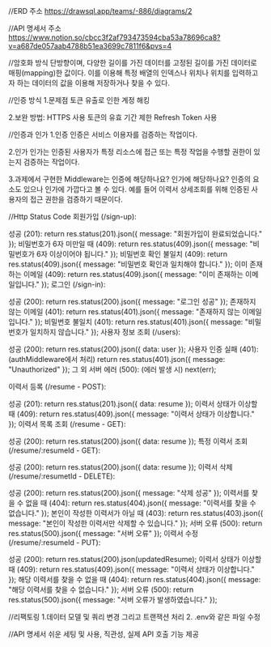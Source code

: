 //ERD 주소
https://drawsql.app/teams/-886/diagrams/2

//API 명세서 주소
https://www.notion.so/cbcc3f2af793473594cba53a78696ca8?v=a687de057aab4788b51ea3699c7811f6&pvs=4

//암호화 방식
단방향이며,
다양한 길이를 가진 데이터를 고정된 길이를 가진 데이터로 매핑(mapping)한 값이다. 이를 이용해 특정 배열의 인덱스나 위치나 위치를 입력하고자 하는 데이터의 값을 이용해 저장하거나 찾을 수 있다.

//인증 방식
1.문제점
토큰 유출로 인한 계정 해킹

2.보완 방법:
HTTPS 사용
토큰의 유효 기간 제한
Refresh Token 사용

//인증과 인가
1.인증
인증은 서비스 이용자를 검증하는 작업이다.

2.인가
인가는 인증된 사용자가 특정 리소스에 접근 또는 특정 작업을 수행할 권한이 있는지 검증하는 작업이다.

3.과제에서 구현한 Middleware는 인증에 해당하나요? 인가에 해당하나요?
인증의 요소도 있으나 인가에 가깝다고 볼 수 있다. 예를 들어 이력서 상세조회를 위해 인증된 사용자의 접근 권한을 검증하기 때문이다.

//Http Status Code
회원가입 (/sign-up):

성공 (201): return res.status(201).json({ message: "회원가입이 완료되었습니다." });
비밀번호가 6자 미만일 때 (409): return res.status(409).json({ message: "비밀번호가 6자 이상이어야 됩니다." });
비밀번호 확인 불일치 (409): return res.status(409).json({ message: "비밀번호 확인과 일치해야 합니다." });
이미 존재하는 이메일 (409): return res.status(409).json({ message: "이미 존재하는 이메일입니다." });
로그인 (/sign-in):

성공 (200): return res.status(200).json({ message: "로그인 성공" });
존재하지 않는 이메일 (401): return res.status(401).json({ message: "존재하지 않는 이메일입니다." });
비밀번호 불일치 (401): return res.status(401).json({ message: "비밀번호가 일치하지 않습니다." });
사용자 정보 조회 (/users):

성공 (200): return res.status(200).json({ data: user });
사용자 인증 실패 (401): (authMiddleware에서 처리) return res.status(401).json({ message: "Unauthorized" });
그 외 서버 에러 (500): (에러 발생 시) next(err);

이력서 등록 (/resume - POST):

성공 (201): return res.status(201).json({ data: resume });
이력서 상태가 이상할 때 (409): return res.status(409).json({ message: "이력서 상태가 이상합니다." });
이력서 목록 조회 (/resume - GET):

성공 (200): return res.status(200).json({ data: resume });
특정 이력서 조회 (/resume/:resumeId - GET):

성공 (200): return res.status(200).json({ data: resume });
이력서 삭제 (/resume/:resumetId - DELETE):

성공 (200): return res.status(200).json({ message: "삭제 성공" });
이력서를 찾을 수 없을 때 (404): return res.status(404).json({ message: "이력서를 찾을 수 없습니다." });
본인이 작성한 이력서가 아닐 때 (403): return res.status(403).json({ message: "본인이 작성한 이력서만 삭제할 수 있습니다." });
서버 오류 (500): return res.status(500).json({ message: "서버 오류" });
이력서 수정 (/resume/:resumeId - PUT):

성공 (200): return res.status(200).json(updatedResume);
이력서 상태가 이상할 때 (409): return res.status(409).json({ message: "이력서 상태가 이상합니다." });
해당 이력서를 찾을 수 없을 때 (404): return res.status(404).json({ message: "해당 이력서를 찾을 수 없습니다." });
서버 오류 (500): return res.status(500).json({ message: "서버 오류가 발생하였습니다." });

//리팩토링
1.데이터 모델 및 쿼리 변경 그리고 트랜잭션 처리
2. .env와 같은 파일 수정

//API 명세서
쉬운 세팅 및 사용, 직관성, 실제 API 호출 기능 제공
